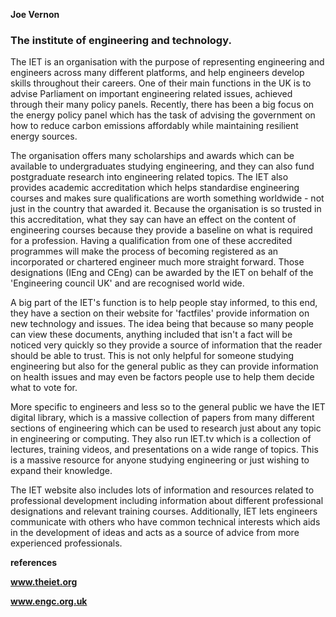 **Joe Vernon**

### The institute of engineering and technology.

The IET is an organisation with the purpose of representing engineering and
engineers across many different platforms, and help engineers develop skills
throughout their careers. One of their main functions in the UK is to advise
Parliament on important engineering related issues, achieved through their many
policy panels. Recently, there has been a big focus on the energy policy panel
which has the task of advising the government on how to reduce carbon emissions
affordably while maintaining resilient energy sources.

The organisation offers many scholarships and awards which can be available to
undergraduates studying engineering, and they can also fund postgraduate
research into engineering related topics. The IET also provides academic
accreditation which helps standardise engineering courses and makes sure
qualifications are worth something worldwide - not just in the country that
awarded it. Because the organisation is so trusted in this accreditation, what
they say can have an effect on the content of engineering courses because they
provide a baseline on what is required for a profession. Having a qualification
from one of these accredited programmes will make the process of becoming
registered as an incorporated or chartered engineer much more straight forward.
Those designations (IEng and CEng) can be awarded by the IET on behalf of the
'Engineering council UK' and are recognised world wide.

A big part of the IET's function is to help people stay informed, to this end,
they have a section on their website for 'factfiles' provide information on new
technology and issues. The idea being that because so many people can view these
documents, anything included that isn't a fact will be noticed very quickly so
they provide a source of information that the reader should be able to trust.
This is not only helpful for someone studying engineering but also for the
general public as they can provide information on health issues and may even be
factors people use to help them decide what to vote for.

More specific to engineers and less so to the general public we have the IET
digital library, which is a massive collection of papers from many different
sections of engineering which can be used to research just about any topic in
engineering or computing. They also run IET.tv which is a collection of
lectures, training videos, and presentations on a wide range of topics. This is
a massive resource for anyone studying engineering or just wishing to expand
their knowledge.

The IET website also includes lots of information and resources related to
professional development including information about different professional
designations and relevant training courses. Additionally, IET lets engineers
communicate with others who have common technical interests which aids in the
development of ideas and acts as a source of advice from more experienced
professionals.

**references**

**www.theiet.org**

**www.engc.org.uk**
